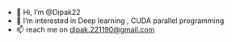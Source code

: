- 👋 Hi, I’m @Dipak22
- 👀 I’m interested in Deep learning , CUDA parallel programming
- 📫 reach me on dipak.221190@gmail.com

<!---
Dipak22/Dipak22 is a ✨ special ✨ repository because its `README.md` (this file) appears on your GitHub profile.
You can click the Preview link to take a look at your changes.
--->
